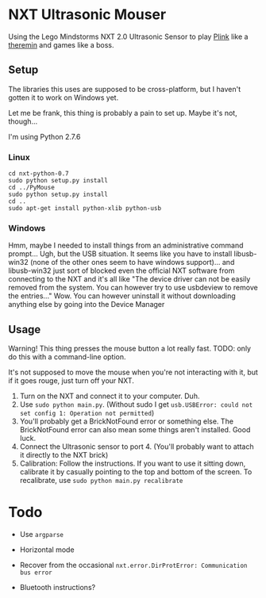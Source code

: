 
# NXT Ultrasonic Mouser

Using the Lego Mindstorms NXT 2.0 Ultrasonic Sensor to play [Plink](http://labs.dinahmoe.com/plink/) like a [theremin](https://en.wikipedia.org/wiki/Theremin) and games like a boss.

## Setup

The libraries this uses are supposed to be cross-platform, but I haven't gotten it to work on Windows yet.

Let me be frank, this thing is probably a pain to set up. Maybe it's not, though...

I'm using Python 2.7.6

### Linux

```shell
cd nxt-python-0.7
sudo python setup.py install
cd ../PyMouse
sudo python setup.py install
cd ..
sudo apt-get install python-xlib python-usb
```

### Windows

Hmm, maybe I needed to install things from an administrative command prompt...
Ugh, but the USB situation. It seems like you have to install libusb-win32 (none of the other ones seem to have windows support)...
and libusb-win32 just sort of blocked even the official NXT software from connecting to the NXT and it's all like
"The device driver can not be easily removed from the system. You can however try to use ​usbdeview to remove the entries..."
Wow. You can however uninstall it without downloading anything else by going into the Device Manager

## Usage

Warning! This thing presses the mouse button a lot really fast. TODO: only do this with a command-line option.

It's not supposed to move the mouse when you're not interacting with it, but if it goes rouge, just turn off your NXT.

1. Turn on the NXT and connect it to your computer. Duh.
1. Use `sudo python main.py`. (Without sudo I get `usb.USBError: could not set config 1: Operation not permitted`)
1. You'll probably get a BrickNotFound error or something else. The BrickNotFound error can also mean some things aren't installed. Good luck.
1. Connect the Ultrasonic sensor to port 4. (You'll probably want to attach it directly to the NXT brick)
1. Calibration: Follow the instructions. If you want to use it sitting down, calibrate it by casually pointing to the top and bottom of the screen. To recalibrate, use `sudo python main.py recalibrate`


# Todo

* Use `argparse`

* Horizontal mode

* Recover from the occasional `nxt.error.DirProtError: Communication bus error`

* Bluetooth instructions?

